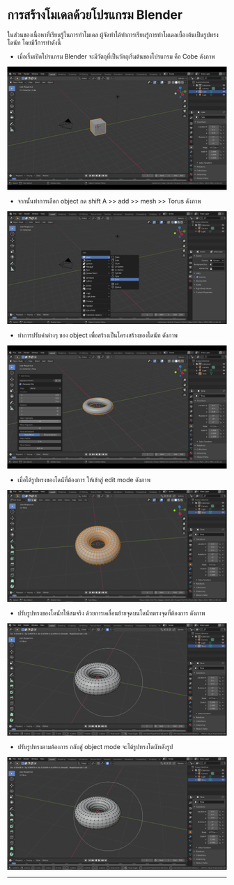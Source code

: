 # การสร้างโมเดลด้วยโปรแกรม Blender
ในส่วนของเนื้อหาที่เรียนรู้ในการทำโมเดล ผู้จัดทำได้ทำการเรียนรู้การทำโมเดลเบื้องต้นเป็นรูปทรงโดนัท โดยมีวิีการทำดังนี้

- เมื่อเรื่มเปิดโปรแกรม Blender จะมีวัตถุที่เป็นวัตถุเริ่มต้นของโปรแกรม คือ Cobe ดังภาพ

![Logo](https://github.com/praewkln/CN409/blob/master/model1.png?raw=true)

- จากนั้นทำการเลือก object กด shift A >> add >> mesh >> Torus  ดังภาพ

![Logo](https://github.com/praewkln/CN409/blob/master/model2.png?raw=true)

- ทำการปรับค่าต่างๆ ของ object เพื่อสร้างเป็นโครงสร้างของโดนัท ดังภาพ

![Logo](https://github.com/praewkln/CN409/blob/master/model3.png?raw=true)

- เมื่อได้รูปทรงของโดนัที่ต้องการ ให้เข้าสู่ edit mode ดังภาพ

![Logo](https://github.com/praewkln/CN409/blob/master/model4.png?raw=true)

- ปรับรูปทรงของโดนัทให้สมจริง ด้วยการเคลื่อนย้ายจุดบนโดนัทตรงจุดที่ต้องการ ดังภาพ

![Logo](https://github.com/praewkln/CN409/blob/master/model5.png?raw=true)

- ปรับรูปทรงตามต้องการ กลับสู่ object mode จะได้รูปทรงโดนัทดังรูป

![Logo](https://github.com/praewkln/CN409/blob/master/model5.png?raw=true)

----------------------------------

